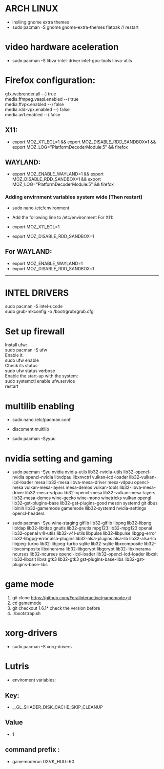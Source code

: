 #                     ARCH LINUX 

* inslling gnome extra themes
* sudo pacman -S gnome  gnome-extra-themes flatpak // restart

 #            video hardware aceleration

* sudo pacman -S libva-intel-driver intel-gpu-tools libva-utils

#                Firefox configuration:
<dl>
<dt>gfx.webrender.all           --) true</dt>  
<dt>media.ffmpeg.vaapi.enabled  --) true</dt>
<dt>media.ffvpx.enabled         --) false</dt>
<dt>media.rdd-vpx.enabled       --) false</dt>
<dt>media.av1.enabled           --) false</dt>
</dl>

## X11:

* export MOZ_X11_EGL=1 && export MOZ_DISABLE_RDD_SANDBOX=1 && export MOZ_LOG="PlatformDecoderModule:5" && firefox

##  WAYLAND:
    
* export MOZ_ENABLE_WAYLAND=1 && export MOZ_DISABLE_RDD_SANDBOX=1 && export MOZ_LOG="PlatformDecoderModule:5" && firefox



###  Adding envirnment variables system wide (Then restart)

* sudo nano /etc/environment

* Add the following line to /etc/environment
                     For X11:
* export MOZ_X11_EGL=1
* export MOZ_DISABLE_RDD_SANDBOX=1


##  For WAYLAND:

* export MOZ_ENABLE_WAYLAND=1
* export MOZ_DISABLE_RDD_SANDBOX=1
_____________________________________________________________
#                    INTEL DRIVERS
<dl>                   
<dt>sudo pacman -S intel-ucode</dt>
<dt>sudo grub-mkconfig -o /boot/grub/grub.cfg</dt>
</dl>

#                    Set up firewall
<dl>
<dt>Install ufw:</dt>
<dt>sudo pacman -S ufw</dt>

<dt>Enable it.</dt>
<dt>sudo ufw enable </dt>

<dt>Check its status:</dt>
<dt>sudo ufw status verbose</dt>

<dt>Enable the start-up with the system:</dt>
<dt>sudo systemctl enable ufw.service</dt>
<dt> restart</dt>
</dl>

#                            multilib enabling

-   sudo nano /etc/pacman.conf 

-   discoment multilib

-   sudo pacman -Syyuu


#                       nvidia setting and gaming

* sudo pacman -Syu nvidia nvidia-utils lib32-nvidia-utils lib32-opencl-nvidia opencl-nvidia libvdpau libxnvctrl vulkan-icd-loader lib32-vulkan-icd-loader mesa lib32-mesa
libva-mesa-driver mesa-vdpau opencl-mesa vulkan-mesa-layers mesa-demos
vulkan-tools lib32-libva-mesa-driver lib32-mesa-vdpau lib32-opencl-mesa
lib32-vulkan-mesa-layers lib32-mesa-demos wine-gecko wine-mono winetricks vulkan opengl lib32-gst-plugins-base lib32-gst-plugins-good meson systemd git dbus libinih
lib32-gamemode gamemode llib32-systemd   nvidia-settings opencl-headers

* sudo pacman -Syu wine-staging giflib lib32-giflib libpng lib32-libpng libldap
lib32-libldap gnutls lib32-gnutls mpg123 lib32-mpg123 openal lib32-openal v4l-utils
lib32-v4l-utils libpulse lib32-libpulse libgpg-error lib32-libgpg-error alsa-plugins
lib32-alsa-plugins alsa-lib lib32-alsa-lib libjpeg-turbo lib32-libjpeg-turbo
sqlite lib32-sqlite libxcomposite lib32-libxcomposite libxinerama lib32-libgcrypt
libgcrypt lib32-libxinerama ncurses lib32-ncurses opencl-icd-loader
lib32-opencl-icd-loader libxslt lib32-libxslt libva  gtk3 lib32-gtk3
gst-plugins-base-libs lib32-gst-plugins-base-libs

#                              game mode
  1. git clone https://github.com/FeralInteractive/gamemode.git
  2. cd gamemode
  3. git checkout 1.6.1* check the version before
  4. ./bootstrap.sh


#                             xorg-drivers
* sudo pacman -S xorg-drivers

#                              Lutris
* enviroment variables:
## Key:
* __GL_SHADER_DISK_CACHE_SKIP_CLEANUP
## Value
* 1
## command prefix :
* gamemoderun DXVK_HUD=60
